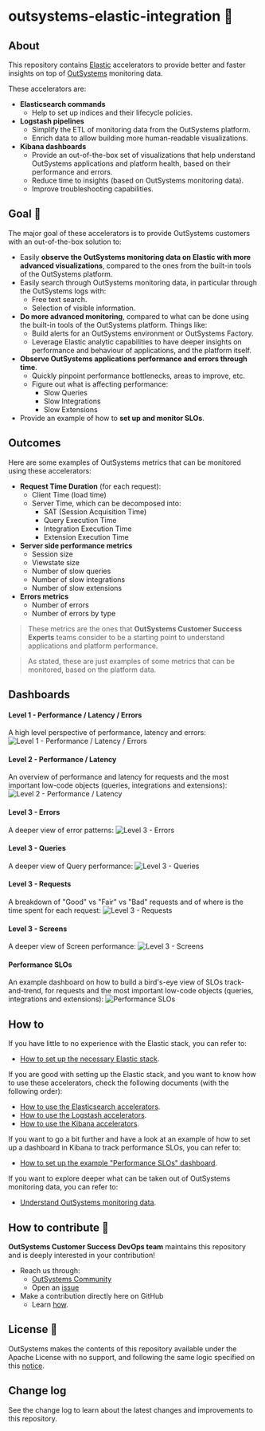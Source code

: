 # outsystems-elastic-integration 🚀

## About
This repository contains [Elastic](https://elastic.co/) accelerators to provide better and faster insights on top of [OutSystems](https://www.outsystems.com/) monitoring data.

These accelerators are:
- **Elasticsearch commands**
    - Help to set up indices and their lifecycle policies.
- **Logstash pipelines**
    - Simplify the ETL of monitoring data from the OutSystems platform.
    - Enrich data to allow building more human-readable visualizations.
- **Kibana dashboards**
    - Provide an out-of-the-box set of visualizations that help understand OutSystems applications and platform health, based on their performance and errors.
    - Reduce time to insights (based on OutSystems monitoring data).
    - Improve troubleshooting capabilities.

## Goal 🎯
The major goal of these accelerators is to provide OutSystems customers with an out-of-the-box solution to:
- Easily **observe the OutSystems monitoring data on Elastic with more advanced visualizations**, compared to the ones from the built-in tools of the OutSystems platform.
- Easily search through OutSystems monitoring data, in particular through the OutSystems logs with:
    - Free text search.
    - Selection of visible information.
- **Do more advanced monitoring**, compared to what can be done using the built-in tools of the OutSystems platform. Things like:
    - Build alerts for an OutSystems environment or OutSystems Factory.
    - Leverage Elastic analytic capabilities to have deeper insights on performance and behaviour of applications, and the platform itself.
- **Observe OutSystems applications performance and errors through time**.
    - Quickly pinpoint performance bottlenecks, areas to improve, etc.
    - Figure out what is affecting performance:
        - Slow Queries
        - Slow Integrations
        - Slow Extensions
- Provide an example of how to **set up and monitor SLOs**.

## Outcomes

Here are some examples of OutSystems metrics that can be monitored using these accelerators:
- **Request Time Duration** (for each request):
    - Client Time (load time)
    - Server Time, which can be decomposed into:
        - SAT (Session Acquisition Time)
        - Query Execution Time
        - Integration Execution Time
        - Extension Execution Time
- **Server side performance metrics**
    - Session size
    - Viewstate size
    - Number of slow queries
    - Number of slow integrations
    - Number of slow extensions
- **Errors metrics**
    - Number of errors
    - Number of errors by type

> These metrics are the ones that **OutSystems Customer Success Experts** teams consider to be a starting point to understand applications and platform performance.

> As stated, these are just examples of some metrics that can be monitored, based on the platform data.

## Dashboards

#### Level 1 - Performance / Latency / Errors
A high level perspective of performance, latency and errors:
![Level 1 - Performance / Latency / Errors](docs/Level1-Performance-Latency-Errors.png "Level 1 - Performance / Latency / Errors")

#### Level 2 - Performance / Latency
An overview of performance and latency for requests and the most important low-code objects (queries, integrations and extensions):
![Level 2 - Performance / Latency](docs/Level2-Performance-Latency.png "Level 2 - Performance / Latency")

#### Level 3 - Errors
A deeper view of error patterns:
![Level 3 - Errors](docs/Level3-Errors.png "Level 3 - Errors")

#### Level 3 - Queries
A deeper view of Query performance:
![Level 3 - Queries](docs/Level3-Queries.png "Level 3 - Queries")

#### Level 3 - Requests
A breakdown of "Good" vs "Fair" vs "Bad" requests and of where is the time spent for each request:
![Level 3 - Requests](docs/Level3-Requests.png "Level 3 - Requests")

#### Level 3 - Screens
A deeper view of Screen performance:
![Level 3 - Screens](docs/Level3-Screens.png "Level 3 - Screens")

#### Performance SLOs
An example dashboard on how to build a bird's-eye view of SLOs track-and-trend, for requests and the most important low-code objects (queries, integrations and extensions):
![Performance SLOs](docs/Performance-SLOs.png "Performance SLOs")

## How to

If you have little to no experience with the Elastic stack, you can refer to:
- [How to set up the necessary Elastic stack](docs/Setup-ELK.md).

If you are good with setting up the Elastic stack, and you want to know how to use these accelerators, check the following documents (with the following order):
- [How to use the Elasticsearch accelerators](elasticsearch/README.md).
- [How to use the Logstash accelerators](logstash/README.md).
- [How to use the Kibana accelerators](kibana/README.md).

If you want to go a bit further and have a look at an example of how to set up a dashboard in Kibana to track performance SLOs, you can refer to:
- [How to set up the example "Performance SLOs" dashboard](docs/Performance-SLOs.md).

If you want to explore deeper what can be taken out of OutSystems monitoring data, you can refer to:
- [Understand OutSystems monitoring data](docs/Monitoring-Data.md).

## How to contribute 📝
**OutSystems Customer Success DevOps team** maintains this repository and is deeply interested in your contribution!
- Reach us through:
    - [OutSystems Community](https://www.outsystems.com/community/)
    - Open an [issue](https://github.com/OutSystems/outsystems-elastic-integration/issues)
- Make a contribution directly here on GitHub
    - Learn [how](https://kbroman.org/github_tutorial/pages/fork.html).

## License 📃
OutSystems makes the contents of this repository available under the Apache License with no support, and following the same logic specified on this [notice](https://github.com/OutSystems/outsystems-pipeline/blob/master/NOTICE.md).

## Change log
See the change log to learn about the latest changes and improvements to this repository.
